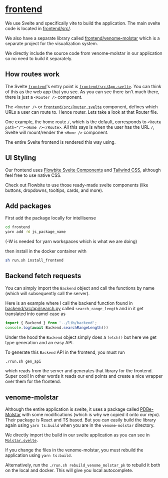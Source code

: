 # [frontend](../frontend/)

We use Svelte and specifically vite to build the application. The main svelte code is located in [frontend/src/](../frontend/src/). 

We also have a separate library called [frontend/venome-molstar](../frontend/venome-molstar/) which is a separate project for the visualization system. 

We directly include the source code from venome-molstar in our application so no need to build it separately. 

## How routes work

The Svelte [`frontend`](../frontend/)'s entry point is [`frontend/src/App.svelte`](../frontend/src/App.svelte). You can think of this as the web app that you see. As you can see there isn't much there, there is just a `<Router />` component.

The `<Router />` or [`frontend/src/Router.svelte`](../frontend/src/Router.svelte) component, defines which URLs a user can route to. Hence router. Lets take a look at that Router file.

One example, the home route `/`, which is the default, corresponds to `<Route path="/"><Home /></Route>`. All this says is when the user has the URL `/`, Svelte will mount/render the `<Home />` component.

The entire Svelte frontend is rendered this way using. 

## UI Styling

Our frontend uses [Flowbite Svelte Components](https://flowbite-svelte.com/) and [Tailwind CSS](https://tailwindcss.com/), although feel free to use native CSS.

Check out Flowbite to use those ready-made svelte components (like buttons, dropdowns, tooltips, cards, and more).

## Add packages

First add the package locally for intellisense

```bash
cd frontend
yarn add -W js_package_name
```
(-W is needed for yarn workspaces which is what we are doing)

then install in the docker container with

```bash
sh run.sh install_frontend
```

## Backend fetch requests

You can simply import the `Backend` object and call the functions by name (which will subsequently call the server).

Here is an example where I call the backend function found in [backend/src/api/search.py](../backend/src/api/search.py) called `search_range_length` and in it get translated into camel case as

```ts
import { Backend } from '../lib/backend';
console.log(await Backend.searchRangeLength()) 
```

Under the hood the `Backend` object simply does a `fetch()` but here we get type generation and an easy API.

To generate this `Backend` API in the frontend, you must run

```bash
./run.sh gen_api
```

which reads from the server and generates that library for the frontend. Super cool! In other words it reads our end points and create a nice wrapper over them for the frontend.

## venome-molstar

Although the entire application is svelte, it uses a package called [PDBe-Molstar](https://github.com/molstar/pdbe-molstar) with some modifications (which is why we copied it onto our repo). Their package is React and TS based. But you can easily build the library again using `yarn ts:build` when you are in the `venome-molstar` directory.

We directly import the build in our svelte application as you can see in [`Molstar.svelte`](../frontend/src/lib/Molstar.svelte).

If you change the files in the venome-molstar, you must rebuild the application using `yarn ts:build`.

Alternatively, run the `./run.sh rebuild_venome_molstar_pk` to rebuild it both on the local and docker. This will give you local autocomplete.